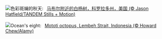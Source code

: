 ![](https://www.bing.com/th?id=OHR.AspensColorado_ZH-CN0132780533_UHD.jpg&w=1000)色彩斑斓的秋天:&nbsp;&ensp;[马布尔附近的白杨树，科罗拉多州，美国 (© Jason Hatfield/TANDEM Stills + Motion)](https://www.bing.com/th?id=OHR.AspensColorado_ZH-CN0132780533_UHD.jpg)
<br><br/>
![](https://www.bing.com/th?id=OHR.MototiOctopus_EN-US8820270832_UHD.jpg&w=1000)Ocean's eight:&nbsp;&ensp;[Mototi octopus, Lembeh Strait, Indonesia (© Howard Chew/Alamy)](https://www.bing.com/th?id=OHR.MototiOctopus_EN-US8820270832_UHD.jpg)
<br><br/>
